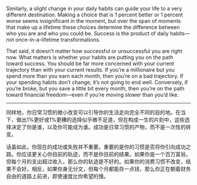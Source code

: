 Similarly, a slight change in your daily habits can guide your life to
a very different destination. Making a choice that is 1 percent better or
1 percent worse seems insignificant in the moment, but over the span
of moments that make up a lifetime these choices determine the
difference between who you are and who you could be. Success is the
product of daily habits—not once-in-a-lifetime transformations.

That said, it doesn’t matter how successful or unsuccessful you are
right now. What matters is whether your habits are putting you on the
path toward success. You should be far more concerned with your
current trajectory than with your current results. If you’re a
millionaire but you spend more than you earn each month, then you’re
on a bad trajectory. If your spending habits don’t change, it’s not going
to end well. Conversely, if you’re broke, but you save a little bit every
month, then you’re on the path toward financial freedom—even if
you’re moving slower than you’d like.

---
同样地，你日常习惯的微小改变可以引导你的生活走向完全不同的目的地。在当下，做出1%更好或1%更糟的选择似乎微不足道，但在构成一生的片刻中，这些选择决定了你是谁，以及你可能成为谁。成功是日常习惯的产物，而不是一次性的转变。

话虽如此，你现在的成功或失败并不重要。重要的是你的习惯是否将你引向成功之路。你应该更关心你目前的轨迹，而不是你目前的结果。如果你是一个百万富翁，但每个月的支出超过收入，那么你的轨迹是不好的。如果你的消费习惯不改变，结果不会好。相反，如果你身无分文，但每个月都能存一点钱，那么你正在朝着财务自由的道路上前进，即使速度比你希望的慢。